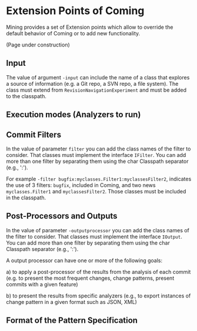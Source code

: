 # Extension Points of Coming


Mining provides a set of Extension points which allow to override the default behavior of Coming or to add new functionality.

(Page under construction)

##  Input

The value of argument `-input` can include the name of a class that explores a source of information (e.g. a Git repo, a SVN repo, a file system).
The class must extend from `RevisionNavigationExperiment` and must be added to the classpath.



## Execution modes (Analyzers to run)


##  Commit Filters

In the value of parameter `filter`  you can add the class names of the filter to consider. That classes must implement the interface `IFilter`.
You can add more than one filter by separating them using the char Classpath separator (e.g., ':').

For example `-filter bugfix:myclasses.Filter1:myclassesFilter2`, indicates the use of 3 filters: `bugfix`, included in Coming, and two news  `myclasses.Filter1` and `myclassesFilter2`. Those classes must be included in the classpath.


## Post-Processors and Outputs

In the value of parameter `-outputprocessor`  you can add the class names of the filter to consider. That classes must implement the interface `IOutput`.
You can add more than one filter by separating them using the char Classpath separator (e.g., ':').

A output processor can have one or more of the following goals:

a) to apply a post-processor of the results from the analysis of each commit (e.g. to present the most frequent changes, change patterns, present commits with a given feature)

b) to present the results from specific analyzers (e.g., to export instances of change pattern in a given format such as JSON, XML)


## Format of the Pattern Specification